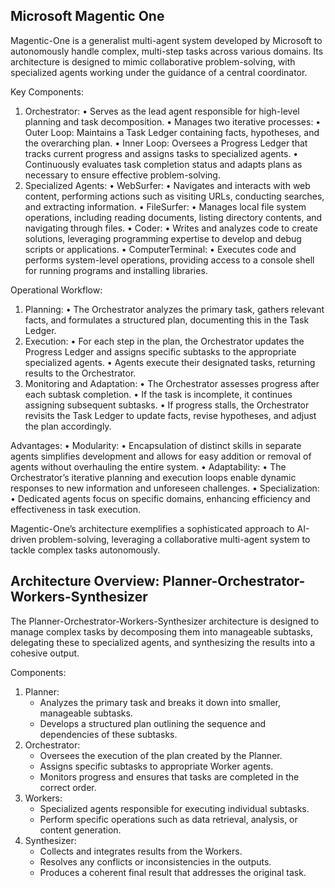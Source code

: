 ## Microsoft Magentic One

Magentic-One is a generalist multi-agent system developed by Microsoft to autonomously handle complex, multi-step tasks across various domains. Its architecture is designed to mimic collaborative problem-solving, with specialized agents working under the guidance of a central coordinator.

Key Components:
1.	Orchestrator:
	•	Serves as the lead agent responsible for high-level planning and task decomposition.
	•	Manages two iterative processes:
	•	Outer Loop: Maintains a Task Ledger containing facts, hypotheses, and the overarching plan.
	•	Inner Loop: Oversees a Progress Ledger that tracks current progress and assigns tasks to specialized agents.
	•	Continuously evaluates task completion status and adapts plans as necessary to ensure effective problem-solving.
2.	Specialized Agents:
	•	WebSurfer:
	•	Navigates and interacts with web content, performing actions such as visiting URLs, conducting searches, and extracting information.
	•	FileSurfer:
	•	Manages local file system operations, including reading documents, listing directory contents, and navigating through files.
	•	Coder:
	•	Writes and analyzes code to create solutions, leveraging programming expertise to develop and debug scripts or applications.
	•	ComputerTerminal:
	•	Executes code and performs system-level operations, providing access to a console shell for running programs and installing libraries.

Operational Workflow:
1.	Planning:
	•	The Orchestrator analyzes the primary task, gathers relevant facts, and formulates a structured plan, documenting this in the Task Ledger.
2.	Execution:
	•	For each step in the plan, the Orchestrator updates the Progress Ledger and assigns specific subtasks to the appropriate specialized agents.
	•	Agents execute their designated tasks, returning results to the Orchestrator.
3.	Monitoring and Adaptation:
	•	The Orchestrator assesses progress after each subtask completion.
	•	If the task is incomplete, it continues assigning subsequent subtasks.
	•	If progress stalls, the Orchestrator revisits the Task Ledger to update facts, revise hypotheses, and adjust the plan accordingly.

Advantages:
•	Modularity:
•	Encapsulation of distinct skills in separate agents simplifies development and allows for easy addition or removal of agents without overhauling the entire system.
•	Adaptability:
•	The Orchestrator’s iterative planning and execution loops enable dynamic responses to new information and unforeseen challenges.
•	Specialization:
•	Dedicated agents focus on specific domains, enhancing efficiency and effectiveness in task execution.

Magentic-One’s architecture exemplifies a sophisticated approach to AI-driven problem-solving, leveraging a collaborative multi-agent system to tackle complex tasks autonomously.

## Architecture Overview: Planner-Orchestrator-Workers-Synthesizer

The Planner-Orchestrator-Workers-Synthesizer architecture is designed to manage complex tasks by decomposing them into manageable subtasks, delegating these to specialized agents, and synthesizing the results into a cohesive output.

Components:
1.	Planner:
	-	Analyzes the primary task and breaks it down into smaller, manageable subtasks.
	-	Develops a structured plan outlining the sequence and dependencies of these subtasks.
2.	Orchestrator:
	-	Oversees the execution of the plan created by the Planner.
	-	Assigns specific subtasks to appropriate Worker agents.
	-	Monitors progress and ensures that tasks are completed in the correct order.
3.	Workers:
	-	Specialized agents responsible for executing individual subtasks.
	-	Perform specific operations such as data retrieval, analysis, or content generation.
4.	Synthesizer:
	-	Collects and integrates results from the Workers.
	-	Resolves any conflicts or inconsistencies in the outputs.
	-	Produces a coherent final result that addresses the original task.
